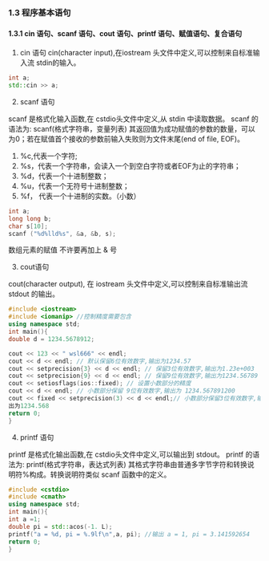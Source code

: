 ### 1.3 程序基本语句
#### 1.3.1 cin 语句、scanf 语句、cout 语句、printf 语句、赋值语句、复合语句
1. cin 语句
cin(character input),在iostream 头文件中定义,可以控制来自标准输入流 stdin的输入。

```C++
int a;
std::cin >> a;
```

2. scanf 语句

scanf 是格式化输入函数,在 cstdio头文件中定义,从 stdin 中读取数据。
scanf 的语法为:
scanf(格式字符串，变量列表)
其返回值为成功赋值的参数的数量，可以为0；若在赋值首个接收的参数前输入失败则为文件末尾(end of file, EOF)。

1) %c,代表一个字符;
2) %s，代表一个字符串，会读入一个到空白字符或者EOF为止的字符串；
3) %d，代表一个十进制整数；
4) %u，代表一个无符号十进制整数；
5) %f， 代表一个十进制的实数。（小数）
```C++
int a;
long long b;
char s[10];
scanf ("%d%lld%s", &a, &b, s);
```
数组元素的赋值 不许要再加上 & 号

3. cout语句

cout(character output), 在 iostream 头文件中定义,可以控制来自标准输出流 stdout 的输出。
```C++
#include <iostream>
#include <iomanip> //控制精度需要包含
using namespace std;
int main(){
double d = 1234.5678912;

cout << 123 << " wsl666" << endl;
cout << d << endl; // 默认保留6位有效数字,输出为1234.57
cout << setprecision{3} << d << endl; // 保留3位有效数字,输出为1.23e+003
cout << setprecision{9} << d << endl; // 保留9位有效数字,输出为1234.56789
cout << setiosflags(ios::fixed); // 设置小数部分的精度
cout << d << endl; // 小数部分保留 9位有效数字,输出为 1234.567891200
cout << fixed << setprecision(3) << d << endl;// 小数部分保留3位有效数字,输
出为1234.568
return 0;
}
```
4. printf 语句

printf 是格式化输出函数,在 cstdio头文件中定义,可以输出到 stdout。
printf 的语法为:
printf(格式字符串，表达式列表)
其格式字符串由普通多字节字符和转换说明符%构成。转换说明符类似 scanf 函数中的定义。
```C++
#include <cstdio>
#include <cmath>
using namespace std;
int main(){
int a =1;
double pi = std::acos(-1. L);
printf("a = %d, pi = %.9lf\n",a, pi); //输出 a = 1, pi = 3.141592654
return 0;
}
```










